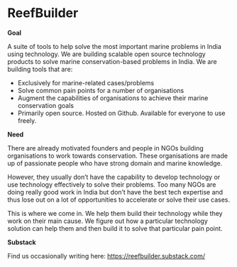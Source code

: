 # ReefBuilder
**Goal**

A suite of tools to help solve the most important marine problems in India using technology. We are building scalable open source technology products to solve marine conservation-based problems in India. We are building tools that are:

- Exclusively for marine-related cases/problems
- Solve common pain points for a number of organisations
- Augment the capabilities of organisations to achieve their marine conservation goals
- Primarily open source. Hosted on Github. Available for everyone to use freely.

**Need**

There are already motivated founders and people in NGOs building organisations to work towards conservation. These organisations are made up of passionate people who have strong domain and marine knowledge.

However, they usually don’t have the capability to develop technology or use technology effectively to solve their problems. Too many NGOs are doing really good work in India but don’t have the best tech expertise and thus lose out on a lot of opportunities to accelerate or solve their use cases. 

This is where we come in. We help them build their technology while they work on their main cause. We figure out how a particular technology solution can help them and then build it to solve that particular pain point.

**Substack**

Find us occasionally writing here: https://reefbuilder.substack.com/
